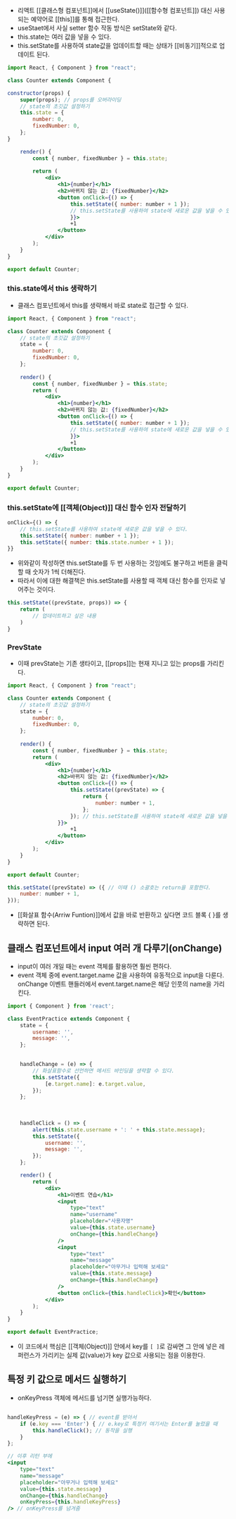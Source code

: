 - 리액트 [[클래스형 컴포넌트]]에서 [[useState()]]([[함수형 컴포넌트]]) 대신 사용되는 예약어로 [[this]]를 통해 접근한다.
- useStaet에서 사실 setter 함수 작동 방식은 setState와 같다.
- this.state는 여러 값을 넣을 수 있다.
- this.setState를 사용하여 state값을 업데이트할 때는 상태가 [[비동기]]적으로 업데이트 된다.

```jsx
import React, { Component } from "react";

class Counter extends Component {

constructor(props) {
	super(props); // props를 오버라이딩
	// state의 초깃값 설정하기
	this.state = {
		number: 0,
		fixedNumber: 0,
	};
}

	render() {
		const { number, fixedNumber } = this.state;
	
		return (
			<div>
				<h1>{number}</h1>
				<h2>바뀌지 않는 값: {fixedNumber}</h2>
				<button onClick={() => {
					this.setState({ number: number + 1 }); 
					// this.setState를 사용하여 state에 새로운 값을 넣을 수 있다.
					}}>
					+1
				</button>
			</div>
		);
	}
}

export default Counter;
```

### this.state에서 this 생략하기
- 클래스 컴포넌트에서 this를 생략해서 바로 state로 접근할 수 있다.

```jsx
import React, { Component } from "react";

class Counter extends Component {
	// state의 초깃값 설정하기
	state = {
		number: 0,
		fixedNumber: 0,
	};
  
	render() {
		const { number, fixedNumber } = this.state;
		return (
			<div>
				<h1>{number}</h1>
				<h2>바뀌지 않는 값: {fixedNumber}</h2>
				<button onClick={() => {
					this.setState({ number: number + 1 }); 
					// this.setState를 사용하여 state에 새로운 값을 넣을 수 있다.
					}}>
					+1
				</button>
			</div>
		);
	}
}

export default Counter;
```


### this.setState에 [[객체(Object)]] 대신 함수 인자 전달하기

```jsx
onClick={() => {
	// this.setState를 사용하여 state에 새로운 값을 넣을 수 있다.
	this.setState({ number: number + 1 });
	this.setState({ number: this.state.number + 1 });
}}
```

- 위와같이 작성하면 this.setState를 두 번 사용하는 것임에도 불구하고 버튼을 클릭할 때 숫자가 1씩 더해진다.
- 따라서 이에 대한 해결책은 this.setState를 사용할 때 객체 대신 함수를 인자로 넣어주는 것이다.


```js
this.setState((prevState, props)) => {
	return (
		// 업데이트하고 싶은 내용
	)
}
```


### PrevState
- 이때 prevState는 기존 생타이고, [[props]]는 현재 지니고 있는 props를 가리킨다.

```jsx
import React, { Component } from "react";

class Counter extends Component {
	// state의 초깃값 설정하기
	state = {
		number: 0,
		fixedNumber: 0,
	};
  
	render() {
		const { number, fixedNumber } = this.state;
		return (
			<div>
				<h1>{number}</h1>
				<h2>바뀌지 않는 값: {fixedNumber}</h2>
				<button onClick={() => {
					this.setState((prevState) => {
						return {
							number: number + 1,
						};
					}); // this.setState를 사용하여 state에 새로운 값을 넣을 수 있다.
				}}>
					+1
				</button>
			</div>
		);
	}
}

export default Counter;
```

```jsx
this.setState((prevState) => ({ // 이때 () 소괄호는 return을 포함한다.
	number: number + 1, 
}));
```

- [[화살표 함수(Arriw Funtion)]]에서 값을 바로 반환하고 싶다면 코드 블록 { }를 생략하면 된다.

## 클래스 컴포넌트에서 input 여러 개 다루기(onChange)
- input이 여러 개일 때는 event 객체를 활용하면 훨씬 편하다.
- event 객체 중에 event.target.name 값을 사용하여 유동적으로 input을 다룬다. onChange 이벤트 핸들러에서 event.target.name은 해당 인풋의 name을 가리킨다.

```jsx
import { Component } from 'react';

class EventPractice extends Component {
	state = {
		username: '',
		message: '',
	};

	  
	handleChange = (e) => {
		// 화살표함수로 선언하면 메서드 바인딩을 생략할 수 있다.
		this.setState({
			[e.target.name]: e.target.value,
		});
	};
	
	  
	
	handleClick = () => {
		alert(this.state.username + ': ' + this.state.message);
		this.setState({
			username: '',
			message: '',
		});
	};

	render() {
		return (
			<div>
				<h1>이벤트 연습</h1>
				<input
					type="text"
					name="username"
					placeholder="사용자명"
					value={this.state.username}
					onChange={this.handleChange}
				/>
				<input
					type="text"
					name="message"
					placeholder="아무거나 입력해 보세요"
					value={this.state.message}
					onChange={this.handleChange}
				/>
				<button onClick={this.handleClick}>확인</button>
			</div>
		);
	}
}

export default EventPractice;

```

- 이 코드에서 핵심은 [[객체(Object)]] 안에서 key를 `[ ]`로 감싸면 그 안에 넣은 레퍼런스가 가리키는 실제 값(value)가 key 값으로 사용되는 점을 이용한다.

## 특정 키 값으로 메서드 실행하기
- onKeyPress 객체에 메서드를 넘기면 실행가능하다.

```jsx

handleKeyPress = (e) => { // event를 받아서
	if (e.key === 'Enter') { // e.key로 특정키 여기서는 Enter를 눌렀을 때
		this.handleClick(); // 동작을 실행
	}
};

// 이후 리턴 부에
<input
	type="text"
	name="message"
	placeholder="아무거나 입력해 보세요"
	value={this.state.message}
	onChange={this.handleChange}
	onKeyPress={this.handleKeyPress}
/> // onKeyPress를 넘겨줌

```
